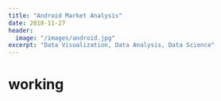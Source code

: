 ```yaml
---
title: "Android Market Analysis"
date: 2018-11-27
header:
  image: "/images/android.jpg"
excerpt: "Data Visualization, Data Analysis, Data Science"
---
```


# working
